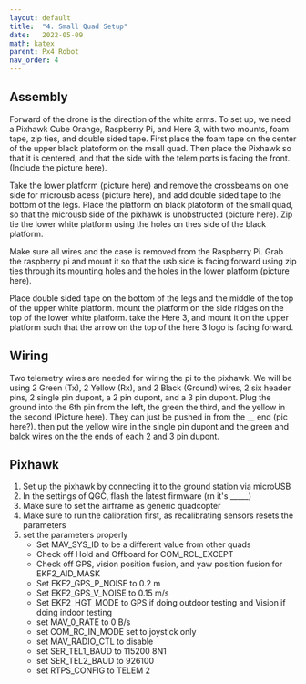 ```yaml
---
layout: default
title:  "4. Small Quad Setup"
date:   2022-05-09
math: katex
parent: Px4 Robot
nav_order: 4
---
```


## Assembly
Forward of the drone is the direction of the white arms. To set up, we need a Pixhawk Cube Orange, Raspberry Pi, and Here 3, with two mounts, foam tape, zip ties, and double sided tape. First place the foam tape on the center of the upper black platoform on the msall quad. Then place the Pixhawk so that it is centered, and that the side with the telem ports is facing the front. (Include the picture here).

Take the lower platform (picture here) and remove the crossbeams on one side for microusb acess (picture here), and add double sided tape to the bottom of the legs. Place the platform on black platoform of the small quad, so that the microusb side of the pixhawk is unobstructed (picture here). Zip tie the lower white platform using the holes on thes side of the black platform. 

Make sure all wires and the case is removed from the Raspberry Pi. Grab the raspberry pi and mount it so that the usb side is facing forward using zip ties through its mounting holes and the holes in the lower platform (picture here). 

Place double sided tape on the bottom of the legs and the middle of the top of the upper white platform. mount the platform on the side ridges on the top of the lower white platform. take the Here 3, and mount it on the upper platform such that the arrow on the top of the here 3 logo is facing forward.

## Wiring

Two telemetry wires are needed for wiring the pi to the pixhawk. We will be using 2 Green (Tx), 2 Yellow (Rx), and 2 Black (Ground) wires, 2 six header pins, 2 single pin dupont, a 2 pin dupont, and a 3 pin dupont. Plug the ground into the 6th pin from the left, the green the third, and the yellow in the second (Picture here). They can just be pushed in from the __ end (pic here?). then put the yellow wire in the single pin dupont and the green and balck wires on the the ends of each 2 and 3 pin dupont.

## Pixhawk

1. Set up the pixhawk by connecting it to the ground station via microUSB
2. In the settings of QGC, flash the latest firmware (rn it's _____)
3.  Make sure to set the airframe as generic quadcopter
4. Make sure to run the calibration first, as recalibrating sensors resets the parameters
5. set the parameters properly
    - Set MAV_SYS_ID to be a different value from other quads
    - Check off Hold and Offboard for COM_RCL_EXCEPT 
    - Check off GPS, vision position fusion, and yaw position fusion for EKF2_AID_MASK 
    - Set EKF2_GPS_P_NOISE to 0.2 m
    - Set EKF2_GPS_V_NOISE to 0.15 m/s
    - Set EKF2_HGT_MODE to GPS if doing outdoor testing and Vision if doing indoor testing
    - set MAV_0_RATE to 0 B/s
    - set COM_RC_IN_MODE set to joystick only
    - set MAV_RADIO_CTL to disable
    - set SER_TEL1_BAUD to 115200 8N1
    - set SER_TEL2_BAUD to 926100
    - set RTPS_CONFIG to TELEM 2
    

